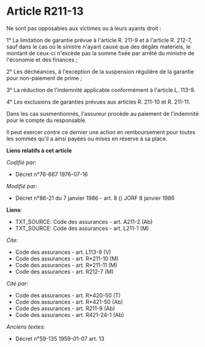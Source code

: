 # Article R211-13

Ne sont pas opposables aux victimes ou à leurs ayants droit :

1° La limitation de garantie prévue à l'article R. 211-9 et à l'article R. 212-7, sauf dans le cas où le sinistre n'ayant
causé que des dégâts matériels, le montant de ceux-ci n'excède pas la somme fixée par arrêté du ministre de l'économie et des
finances ;

2° Les déchéances, à l'exception de la suspension régulière de la garantie pour non-paiement de prime ;

3° La réduction de l'indemnité applicable conformément à l'article L. 113-9.

4° Les exclusions de garanties prévues aux articles R. 211-10 et R. 211-11.

Dans les cas susmentionnés, l'assureur procède au paiement de l'indemnité pour le compte du responsable.

Il peut exercer contre ce dernier une action en remboursement pour toutes les sommes qu'il a ainsi payées ou mises en réserve
à sa place.

**Liens relatifs à cet article**

_Codifié par_:

  - Décret n°76-667 1976-07-16

_Modifié par_:

  - Décret n°86-21 du 7 janvier 1986 - art. 8 () JORF 8 janvier 1986

**Liens**:

  - TXT_SOURCE: Code des assurances - art. A211-2 (Ab)
  - TXT_SOURCE: Code des assurances - art. L211-1 (M)

_Cite_:

  - Code des assurances - art. L113-9 (V)
  - Code des assurances - art. R*211-10 (M)
  - Code des assurances - art. R*211-11 (M)
  - Code des assurances - art. R212-7 (M)

_Cité par_:

  - Code des assurances - art. R*420-50 (T)
  - Code des assurances - art. R*421-50 (Ab)
  - Code des assurances - art. R211-9 (Ab)
  - Code des assurances - art. R421-24-1 (Ab)

_Anciens textes_:

  - Décret n°59-135 1959-01-07 art. 13

